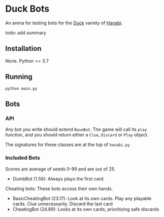 # Duck Bots

An arena for testing bots for the [Duck](https://github.com/Hanabi-Live/hanabi-live/blob/main/docs/VARIANTS.md#duck) variety of [Hanabi](https://hanab.live/lobby). 

todo: add summary

## Installation

None. Python >= 3.7

## Running

```
python main.py
```

## Bots

### API

Any bot you write should extend `BaseBot`. The game will call its `play` function, and you should return either a `Clue`, `Discard` or `Play` object.

The signatures for these classes are at the top of `hanabi.py`

### Included Bots

Scores are average of seeds 0-99 and are out of 25.

- DumbBot (1.56): Always plays the first card.

Cheating bots: These bots access their own hands.

- BasicCheatingBot (23.17): Look at its own cards. Play any playable cards. Clue unnecessarily. Discard the last card
- CheatingBot (24.89): Looks at its own cards, prioritizing safe discards

